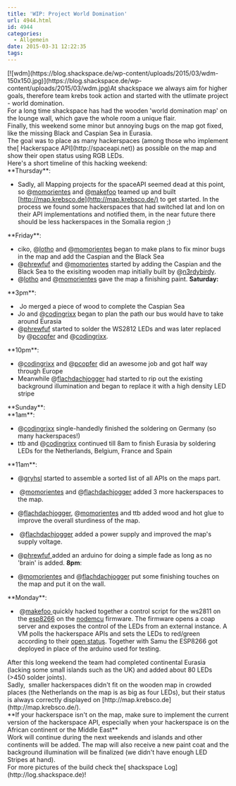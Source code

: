 ```yaml
---
title: 'WIP: Project World Domination'
url: 4944.html
id: 4944
categories:
  - Allgemein
date: 2015-03-31 12:22:35
tags:
---
```


<div id="magicdomid4339" class="ace-line"><span class="author-a-alz75z3z87zz86zh4z70zr7doz87zz79zz74z">[![wdm](https://blog.shackspace.de/wp-content/uploads/2015/03/wdm-150x150.jpg)](https://blog.shackspace.de/wp-content/uploads/2015/03/wdm.jpg)At shackspace we always aim for </span><span class="author-a-96z71z2qnz76zd3z70zbpz83zz77zaz87z">higher goals</span><span class="author-a-alz75z3z87zz86zh4z70zr7doz87zz79zz74z">,</span> <span class="author-a-alz75z3z87zz86zh4z70zr7doz87zz79zz74z">therefore team krebs took action and started with the utlimate </span><span class="author-a-96z71z2qnz76zd3z70zbpz83zz77zaz87z">project</span><span class="author-a-az76zz76zviz90zmz82z4z69zz65zz82zz78z67m"> -</span><span class="author-a-alz75z3z87zz86zh4z70zr7doz87zz79zz74z"> world domination.</span></div>
<div id="magicdomid4437" class="ace-line"><span class="author-a-alz75z3z87zz86zh4z70zr7doz87zz79zz74z">For a long time shackspace </span><span class="author-a-96z71z2qnz76zd3z70zbpz83zz77zaz87z">has had</span><span class="author-a-alz75z3z87zz86zh4z70zr7doz87zz79zz74z"> the wooden 'world domination map' on the lounge wall, which gave the whole room a unique fla</span><span class="author-a-96z71z2qnz76zd3z70zbpz83zz77zaz87z">ir</span><span class="author-a-alz75z3z87zz86zh4z70zr7doz87zz79zz74z">.</span></div>
<div id="magicdomid4445" class="ace-line"><span class="author-a-96z71z2qnz76zd3z70zbpz83zz77zaz87z">Finally, t</span><span class="author-a-az76zz76zviz90zmz82z4z69zz65zz82zz78z67m">his weekend some minor but annoying bugs on the map got fixed, like the</span><span class="author-a-96z71z2qnz76zd3z70zbpz83zz77zaz87z"> missing</span> <span class="author-a-96z71z2qnz76zd3z70zbpz83zz77zaz87z">B</span><span class="author-a-az76zz76zviz90zmz82z4z69zz65zz82zz78z67m">lack and </span><span class="author-a-96z71z2qnz76zd3z70zbpz83zz77zaz87z">C</span><span class="author-a-az76zz76zviz90zmz82z4z69zz65zz82zz78z67m">aspian </span><span class="author-a-96z71z2qnz76zd3z70zbpz83zz77zaz87z">S</span><span class="author-a-az76zz76zviz90zmz82z4z69zz65zz82zz78z67m">ea </span><span class="author-a-96z71z2qnz76zd3z70zbpz83zz77zaz87z">in</span><span class="author-a-az76zz76zviz90zmz82z4z69zz65zz82zz78z67m"> Eurasia.</span></div>
<div id="magicdomid4463" class="ace-line"><span class="author-a-alz75z3z87zz86zh4z70zr7doz87zz79zz74z">T</span><span class="author-a-az76zz76zviz90zmz82z4z69zz65zz82zz78z67m">he goal </span><span class="author-a-96z71z2qnz76zd3z70zbpz83zz77zaz87z">was</span><span class="author-a-az76zz76zviz90zmz82z4z69zz65zz82zz78z67m"> to place as many hackerspaces </span><span class="author-a-96z71z2qnz76zd3z70zbpz83zz77zaz87z">(among those who implement the[ Hackerspace API](http://spaceapi.net)) </span><span class="author-a-az76zz76zviz90zmz82z4z69zz65zz82zz78z67m">as possible on the map</span><span class="author-a-96z71z2qnz76zd3z70zbpz83zz77zaz87z"> and show their open status using RGB LEDs.</span></div>
<div id="magicdomid4210" class="ace-line"></div>
<div id="magicdomid1380" class="ace-line"><span class="author-a-alz75z3z87zz86zh4z70zr7doz87zz79zz74z">Here's a short timeline of this hacking weekend:</span></div>
<div id="magicdomid1391" class="ace-line"><span class="author-a-alz75z3z87zz86zh4z70zr7doz87zz79zz74z">**Thursday**:</span></div>

*   <span class="author-a-alz75z3z87zz86zh4z70zr7doz87zz79zz74z">Sadly</span><span class="author-a-96z71z2qnz76zd3z70zbpz83zz77zaz87z">,</span><span class="author-a-alz75z3z87zz86zh4z70zr7doz87zz79zz74z"> all Mapping projects for the spac</span><span class="author-a-96z71z2qnz76zd3z70zbpz83zz77zaz87z">e</span><span class="author-a-alz75z3z87zz86zh4z70zr7doz87zz79zz74z">API seemed dead at this point, so @[momorientes](http://twitter.com/momorientes) and @[makefoo](http://twitter.com/makefoo) teamed up and built </span><span class="author-a-alz75z3z87zz86zh4z70zr7doz87zz79zz74z url">[http://map.krebsco.de](http://map.krebsco.de/)</span><span class="author-a-alz75z3z87zz86zh4z70zr7doz87zz79zz74z"> to get started. </span><span class="author-a-alz75z3z87zz86zh4z70zr7doz87zz79zz74z">In the process we found some hackerspaces that had switched lat and lon on their API implementations and notified them, in the near future there should be less hackerspaces in the </span><span class="author-a-96z71z2qnz76zd3z70zbpz83zz77zaz87z">S</span><span class="author-a-alz75z3z87zz86zh4z70zr7doz87zz79zz74z">omalia region ;)</span>
<div id="magicdomid2457" class="ace-line"><span class="author-a-alz75z3z87zz86zh4z70zr7doz87zz79zz74z">**Friday**:</span></div>

*   <span class="author-a-alz75z3z87zz86zh4z70zr7doz87zz79zz74z">ciko, @[lotho](http://twitter.com/lotho) and @[momorientes](http://twitter.com/momorientes) began to make plans to fix minor bugs in the map and add the </span><span class="author-a-96z71z2qnz76zd3z70zbpz83zz77zaz87z">C</span><span class="author-a-alz75z3z87zz86zh4z70zr7doz87zz79zz74z">aspian and the </span><span class="author-a-96z71z2qnz76zd3z70zbpz83zz77zaz87z">B</span><span class="author-a-alz75z3z87zz86zh4z70zr7doz87zz79zz74z">lack </span><span class="author-a-96z71z2qnz76zd3z70zbpz83zz77zaz87z">S</span><span class="author-a-alz75z3z87zz86zh4z70zr7doz87zz79zz74z">ea</span>
*   <span class="author-a-alz75z3z87zz86zh4z70zr7doz87zz79zz74z">@[phrewfuf](http://twitter.com/phrewfuf) and @[momorientes](http://twitter.com/momorientes) started by adding the </span><span class="author-a-96z71z2qnz76zd3z70zbpz83zz77zaz87z">C</span><span class="author-a-alz75z3z87zz86zh4z70zr7doz87zz79zz74z">aspian and the </span><span class="author-a-96z71z2qnz76zd3z70zbpz83zz77zaz87z">B</span><span class="author-a-alz75z3z87zz86zh4z70zr7doz87zz79zz74z">lack </span><span class="author-a-96z71z2qnz76zd3z70zbpz83zz77zaz87z">S</span><span class="author-a-alz75z3z87zz86zh4z70zr7doz87zz79zz74z">ea to the exisiting wooden map initially built by @[n3rdybirdy](http://twitter.com/n3rdybirdy).</span>
*   <span class="author-a-alz75z3z87zz86zh4z70zr7doz87zz79zz74z">@[lotho](http://twitter.com/lotho) and @[momorientes](http://twitter.com/momorientes) gave the map a finishing </span><span class="author-a-96z71z2qnz76zd3z70zbpz83zz77zaz87z">paint.</span>
**<span class="author-a-alz75z3z87zz86zh4z70zr7doz87zz79zz74z">Saturday:</span>**
<div id="magicdomid1942" class="ace-line"><span class="author-a-alz75z3z87zz86zh4z70zr7doz87zz79zz74z">**3pm**:</span></div>

*   <span class="author-a-alz75z3z87zz86zh4z70zr7doz87zz79zz74z"> Jo merged a piece of wood to complete the </span><span class="author-a-96z71z2qnz76zd3z70zbpz83zz77zaz87z">C</span><span class="author-a-alz75z3z87zz86zh4z70zr7doz87zz79zz74z">aspian </span><span class="author-a-96z71z2qnz76zd3z70zbpz83zz77zaz87z">S</span><span class="author-a-alz75z3z87zz86zh4z70zr7doz87zz79zz74z">ea</span>
*   Jo and @[codingrixx](http://twitter.com/codingrixx) began to plan the path our bus would have to take around Eurasia
*   @[phrewfuf](http://twitter.com/phrewfuf) started to solder the WS2812 LEDs and was later replaced by @[pcopfer](http://twitter.com/pcopfer) and @[codingrixx](http://twitter.com/codingrixx).
<div id="magicdomid2160" class="ace-line"><span class="author-a-alz75z3z87zz86zh4z70zr7doz87zz79zz74z">**10pm**:</span></div>

*   <span class="author-a-alz75z3z87zz86zh4z70zr7doz87zz79zz74z">@[codingrixx](http://twitter.com/codingrixx) and @[pcopfer](http://twitter.com/pcopfer) did an awesome job and got half way through Europe</span>
*   <span class="author-a-96z71z2qnz76zd3z70zbpz83zz77zaz87z">M</span><span class="author-a-alz75z3z87zz86zh4z70zr7doz87zz79zz74z">eanwhile @[flachdachjogger](http://twitter.com/flachdachjogger) had started to rip out the existing background illumination and began to replace it with a high density LED stripe</span>
<div id="magicdomid2310" class="ace-line"><span class="author-a-alz75z3z87zz86zh4z70zr7doz87zz79zz74z">**Sunday**:</span></div>
<div id="magicdomid2318" class="ace-line"><span class="author-a-alz75z3z87zz86zh4z70zr7doz87zz79zz74z">**1am**:</span></div>

*   <span class="author-a-alz75z3z87zz86zh4z70zr7doz87zz79zz74z">@[codingrixx](http://twitter.com/codingrixx) s</span><span class="author-a-96z71z2qnz76zd3z70zbpz83zz77zaz87z">ingle-handedly</span><span class="author-a-alz75z3z87zz86zh4z70zr7doz87zz79zz74z"> finished the soldering on Germany</span> <span class="author-a-alz75z3z87zz86zh4z70zr7doz87zz79zz74z">(so many hackerspaces!)</span>
*   <span class="author-a-alz75z3z87zz86zh4z70zr7doz87zz79zz74z">ttb and @[codingrixx](http://twitter.com/codingrixx) continued till 8am to </span><span class="author-a-96z71z2qnz76zd3z70zbpz83zz77zaz87z">finish Eurasia by soldering</span> <span class="author-a-96z71z2qnz76zd3z70zbpz83zz77zaz87z">LEDs for </span><span class="author-a-alz75z3z87zz86zh4z70zr7doz87zz79zz74z">the Netherlands</span><span class="author-a-96z71z2qnz76zd3z70zbpz83zz77zaz87z">, Belgium, France and Spain</span>
<div id="magicdomid2720" class="ace-line"><span class="author-a-alz75z3z87zz86zh4z70zr7doz87zz79zz74z">**11am**:</span></div>

*   <span class="author-a-alz75z3z87zz86zh4z70zr7doz87zz79zz74z">@[gryhsl](http://twitter.com/gryhsl) started to assemble a sorted list of all APIs on the maps part</span><span class="author-a-96z71z2qnz76zd3z70zbpz83zz77zaz87z">.</span>
*   <span class="author-a-alz75z3z87zz86zh4z70zr7doz87zz79zz74z"> @[momorientes](http://twitter.com/momorientes) and @[flachdachjogger](http://twitter.com/flachdachjogger) added 3 more hackerspaces to the map</span><span class="author-a-96z71z2qnz76zd3z70zbpz83zz77zaz87z">.</span>
*   <span class="author-a-alz75z3z87zz86zh4z70zr7doz87zz79zz74z">@[flachdachjogger](http://twitter.com/flachdachjogger), @[momorientes](http://twitter.com/momorientes) and ttb added wood and hot glue to improve the overall sturdiness of the map</span><span class="author-a-96z71z2qnz76zd3z70zbpz83zz77zaz87z">.</span>
*   <span class="author-a-alz75z3z87zz86zh4z70zr7doz87zz79zz74z"> @[flachdachjogger](http://twitter.com/flachdachjogger) added a power</span> <span class="author-a-alz75z3z87zz86zh4z70zr7doz87zz79zz74z">supply and improved the map</span><span class="author-a-96z71z2qnz76zd3z70zbpz83zz77zaz87z">'</span><span class="author-a-alz75z3z87zz86zh4z70zr7doz87zz79zz74z">s supply voltage</span><span class="author-a-96z71z2qnz76zd3z70zbpz83zz77zaz87z">.</span>
*   <span class="author-a-alz75z3z87zz86zh4z70zr7doz87zz79zz74z">@[phrewfuf ](http://twitter.com/phrewfuf)</span><span class="author-a-az76zz76zviz90zmz82z4z69zz65zz82zz78z67m">added an arduino for doing a simple fade as long as no 'brain' is added.</span>
**8pm**:

*   <span class="author-a-alz75z3z87zz86zh4z70zr7doz87zz79zz74z">@[momorientes](http://twitter.com/momorientes) and @[flachdachjogger](http://twitter.com/flachdachjogger) put some finishing touches on the map and put it on the wal</span><span class="author-a-az76zz76zviz90zmz82z4z69zz65zz82zz78z67m">l</span><span class="author-a-96z71z2qnz76zd3z70zbpz83zz77zaz87z">.</span>
<div id="magicdomid3168" class="ace-line"><span class="author-a-alz75z3z87zz86zh4z70zr7doz87zz79zz74z">**Monday**:</span></div>

*   <span class="author-a-alz75z3z87zz86zh4z70zr7doz87zz79zz74z"> @[makefoo ](http://twitter.com/makefoo)</span><span class="author-a-az76zz76zviz90zmz82z4z69zz65zz82zz78z67m">quickly hacked together</span> <span class="author-a-az76zz76zviz90zmz82z4z69zz65zz82zz78z67m">a control script for the ws2811 on the [esp8266](http://https://github.com/shackspace/worlddomination/blob/master/esp/coap-led.lua) on the [nodemcu](https://github.com/nodemcu/nodemcu-firmware) firmware. The firmware opens a coap server and exposes the control of the LEDs from an external instance. A VM polls the hackerspace APIs and sets the LEDs to red/green according to their [open status](https://github.com/shackspace/worlddomination/tree/master/backend).</span> <span class="author-a-az76zz76zviz90zmz82z4z69zz65zz82zz78z67m">Together with Samu the ESP8266 got deployed in place of the arduino used for testing.</span>
<div id="magicdomid3363" class="ace-line"></div>
<div class="ace-line"></div>
<div id="magicdomid4696" class="ace-line"><span class="author-a-alz75z3z87zz86zh4z70zr7doz87zz79zz74z">After this long weekend the team had completed continental Eurasia</span> <span class="author-a-alz75z3z87zz86zh4z70zr7doz87zz79zz74z">(lacking some</span><span class="author-a-96z71z2qnz76zd3z70zbpz83zz77zaz87z"> small</span><span class="author-a-alz75z3z87zz86zh4z70zr7doz87zz79zz74z"> islands such as the UK) and added about 80 LEDs</span> <span class="author-a-alz75z3z87zz86zh4z70zr7doz87zz79zz74z">(&gt;450 solder joints).</span></div>
<div id="magicdomid4698" class="ace-line"><span class="author-a-alz75z3z87zz86zh4z70zr7doz87zz79zz74z">Sadly</span><span class="author-a-96z71z2qnz76zd3z70zbpz83zz77zaz87z">, </span><span class="author-a-alz75z3z87zz86zh4z70zr7doz87zz79zz74z"> smaller hackerspaces didn't fit on the wooden map in crowded places</span><span class="author-a-96z71z2qnz76zd3z70zbpz83zz77zaz87z"> (the Netherlands on the map is as big as four LEDs)</span><span class="author-a-alz75z3z87zz86zh4z70zr7doz87zz79zz74z">, but their status is always correctly displayed on </span><span class="author-a-alz75z3z87zz86zh4z70zr7doz87zz79zz74z url">[http://map.krebsco.de](http://map.krebsco.de/)</span><span class="author-a-alz75z3z87zz86zh4z70zr7doz87zz79zz74z">.</span></div>
<div id="magicdomid4607" class="ace-line">**<span class="author-a-alz75z3z87zz86zh4z70zr7doz87zz79zz74z">If your hackerspace isn't on the map</span><span class="author-a-96z71z2qnz76zd3z70zbpz83zz77zaz87z">,</span><span class="author-a-alz75z3z87zz86zh4z70zr7doz87zz79zz74z"> make sure to implement the </span><span class="author-a-96z71z2qnz76zd3z70zbpz83zz77zaz87z">current version of the </span><span class="author-a-alz75z3z87zz86zh4z70zr7doz87zz79zz74z">hackerspace API</span><span class="author-a-az76zz76zviz90zmz82z4z69zz65zz82zz78z67m">, especially when your hackerspace is on the </span><span class="author-a-96z71z2qnz76zd3z70zbpz83zz77zaz87z">A</span><span class="author-a-az76zz76zviz90zmz82z4z69zz65zz82zz78z67m">frican continent or the </span><span class="author-a-96z71z2qnz76zd3z70zbpz83zz77zaz87z">M</span><span class="author-a-az76zz76zviz90zmz82z4z69zz65zz82zz78z67m">iddle </span><span class="author-a-96z71z2qnz76zd3z70zbpz83zz77zaz87z">E</span><span class="author-a-az76zz76zviz90zmz82z4z69zz65zz82zz78z67m">ast</span>**</div>
<div id="magicdomid4633" class="ace-line"><span class="author-a-alz75z3z87zz86zh4z70zr7doz87zz79zz74z">Work will con</span><span class="author-a-az76zz76zviz90zmz82z4z69zz65zz82zz78z67m">ti</span><span class="author-a-alz75z3z87zz86zh4z70zr7doz87zz79zz74z">nue during the next weekends and islands and other continents will be added. The map will also receive a new paint </span><span class="author-a-96z71z2qnz76zd3z70zbpz83zz77zaz87z">coat </span><span class="author-a-alz75z3z87zz86zh4z70zr7doz87zz79zz74z">and the background illumination will be finalized</span> <span class="author-a-alz75z3z87zz86zh4z70zr7doz87zz79zz74z">(we didn't have enough LED Stripe</span><span class="author-a-96z71z2qnz76zd3z70zbpz83zz77zaz87z">s</span><span class="author-a-alz75z3z87zz86zh4z70zr7doz87zz79zz74z"> at hand)</span><span class="author-a-96z71z2qnz76zd3z70zbpz83zz77zaz87z">.</span></div>
<div id="magicdomid4635" class="ace-line"></div>
<div id="magicdomid4689" class="ace-line"><span class="author-a-alz75z3z87zz86zh4z70zr7doz87zz79zz74z">For more pictures of the build check the[ shackspace Log](http://log.shackspace.de)!</span></div>
<div id="magicdomid3327" class="ace-line"></div>
<div id="magicdomid835" class="ace-line"></div>
<div id="magicdomid477" class="ace-line"></div>
&nbsp;